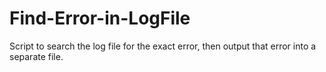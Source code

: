 # Find-Error-in-LogFile
Script to search the log file for the exact error, then output that error into a separate file.
